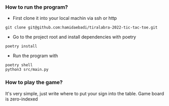 ### How to run the program?
 - First clone it into your local machin via ssh or http

```git clone git@github.com:hamidaebadi/tiralabra-2022-tic-tac-toe.git```

 - Go to the project root and install dependencies with poetry
 
```poetry install```

 - Run the program with 
```
poetry shell
python3 src/main.py
```

### How to play the game?
It's very simple, just write where to put your sign into the table.
Game board is zero-indexed 